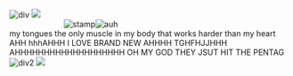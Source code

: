 
‎![div](https://64.media.tumblr.com/005b28d7ba44de9026e315302a83ad26/57b3235f71e847a0-60/s2048x3072/d97bc2f1c44ac25e99d2c53eafa59a647a967e56.pnj) 
![](https://komarev.com/ghpvc/?username=soiiux&color=blue)‎ 
⠀⠀ ⠀⠀ ⠀⠀ <br>⠀⠀ ⠀⠀ ⠀⠀ ⠀⠀‎
![stamp](https://64.media.tumblr.com/2881494485e194076f9d3d1fe35dc51e/7bc5003e6e9ff72a-76/s100x200/0738809561514d8c2c116f6ef239d5bd9eecd2f8.gifv)![auh](https://i.imgur.com/1PTmspS.png) 
<br> my tongues the only muscle in my body that works harder than my heart AHH hhhAHHH I LOVE BRAND NEW AHHHH TGHFHJJHHH AHHHHHHHHHHHHHHHHHHH OH MY GOD THEY JSUT HIT THE PENTAG
![div2](https://64.media.tumblr.com/7c1f27da81ab02f1a4497dee447be574/57b3235f71e847a0-0e/s2048x3072/b3d2ed666a1b812bb582751e5e007bee523ba59d.pnj) 
![](https://hit.yhype.me/github/profile?user_id=161968637)‎ 
 ‎ ‎  ‎ ‎ ‎ ‎ ‎ ‎ ‎ ‎ ‎ ‎ ‎ ‎ ‎ ‎ 
